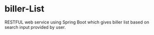 # biller-List
RESTFUL web service using Spring Boot which gives biller list based on search input provided by user.
